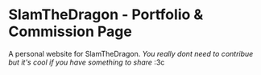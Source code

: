 # SlamTheDragon - Portfolio & Commission Page

A personal website for SlamTheDragon.
*You really dont need to contribue but it's cool if you have something to share* :3c
